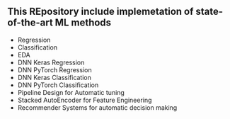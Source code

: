 ## This REpository include implemetation of state-of-the-art ML methods
* Regression
* Classification
* EDA
* DNN Keras Regression
* DNN PyTorch Regression
* DNN Keras Classification
* DNN PyTorch Classification
* Pipeline Design for Automatic tuning
* Stacked AutoEncoder for Feature Engineering
* Recommender Systems for automatic decision making
